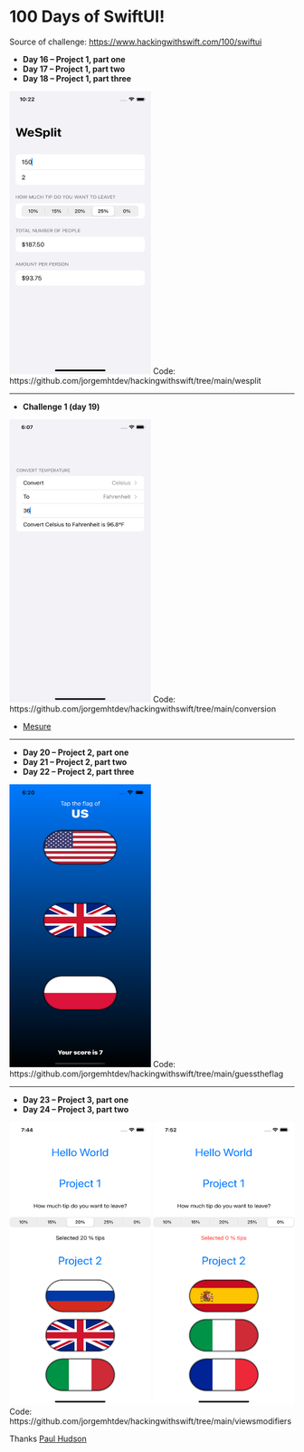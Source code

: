 # 100 Days of SwiftUI!

Source of challenge: https://www.hackingwithswift.com/100/swiftui

- **Day 16 – Project 1, part one**
- **Day 17 – Project 1, part two**
- **Day 18 – Project 1, part three**

<img src="https://github.com/jorgemhtdev/hackingwithswift/blob/main/wesplit/wesplit.png" width="250" height="500"/>
Code: https://github.com/jorgemhtdev/hackingwithswift/tree/main/wesplit

---

- **Challenge 1 (day 19)**

<img src="https://github.com/jorgemhtdev/hackingwithswift/blob/main/conversion/ConvertTemperature.png" width="250" height="500" />
Code: https://github.com/jorgemhtdev/hackingwithswift/tree/main/conversion 

 - [Mesure](https://developer.apple.com/documentation/foundation/measurement)

 ---
 
- **Day 20 – Project 2, part one**
- **Day 21 – Project 2, part two**
- **Day 22 – Project 2, part three**

<img src="https://github.com/jorgemhtdev/hackingwithswift/blob/main/guesstheflag/guesstheflag.png" width="250" height="500"/>
Code: https://github.com/jorgemhtdev/hackingwithswift/tree/main/guesstheflag

---

- **Day 23 – Project 3, part one**
- **Day 24 – Project 3, part two**

<img src="https://github.com/jorgemhtdev/hackingwithswift/blob/main/viewsmodifiers/viewsmodifiers-1.png" width="250" height="500"/>
<img src="https://github.com/jorgemhtdev/hackingwithswift/blob/main/viewsmodifiers/viewsmodifiers-2.png" width="250" height="500"/>
Code: https://github.com/jorgemhtdev/hackingwithswift/tree/main/viewsmodifiers

Thanks [Paul Hudson](https://twitter.com/twostraws)

